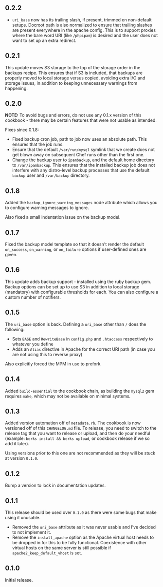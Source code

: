 ## 0.2.2

 * `uri_base` now has its trailing slash, if present, trimmed on non-default
   setups. Docroot path is also normalized to ensure that trailing slashes are
   present everywhere in the apache config. This is to support proxies where
   the bare word URI (like `/phpipam`) is desired and the user does not want to
   set up an extra redirect.

## 0.2.1

This update moves S3 storage to the top of the storage order in the backups
recipe. This ensures that if S3 is included, that backups are properly moved to
local storage versus copied, avoiding extra I/O  and storage issues, in addition
to keeping unnecessary warnings from happening.

## 0.2.0

**NOTE:** To avoid bugs and errors, do not use any 0.1.x version of this
cookbook - there may be certain features that were not usable as intended.

Fixes since 0.1.8:

 * Fixed backup cron job, path to job now uses an absolute path. This ensures
   that the job runs.
 * Ensure that the default `/var/run/mysql` symlink that we create does not get
   blown away on subsequent Chef runs other than the first one.
 * Change the backup user to `ipambackup`, and the default home directory to
   `/var/ipambackup`. This ensures that the installed backup job does not
   interfere with any distro-level backup processes that use the default
   `backup` user and `/var/backup` directory.

## 0.1.8

Added the `backup_ignore_warning_messages` node attribute which allows you
to configure warning messages to ignore.

Also fixed a small indentation issue on the backup model.

## 0.1.7

Fixed the backup model template so that it doesn't render the default
`on_success`, `on_warning`, or `on_failure` options if user-defined ones are
given.

## 0.1.6

This update adds backup support - installed using the ruby backup gem.
Backup options can be set up to use S3 in addition to local storage
(mandatory) with configurable thresholds for each. You can also
configure a custom number of notifiers.

## 0.1.5
    
The `uri_base` option is back. Defining a `uri_base` other than `/` does the following:

 * Sets `BASE` and `RewriteBase` in `config.php` and `.htaccess` respectively to
   whatever you define
 * Adds an `Alias` directive in Apache for the correct URI path (in case
   you are not using this to reverse proxy)

Also explicitly forced the MPM in use to prefork.

## 0.1.4

Added `build-essential` to the cookbook chain, as building the `mysql2` gem
requires `make`, which may not be available on minimal systems.

## 0.1.3

Added version automation off of `metadata.rb`. The cookbook is now versioned off
of this `CHANGELOG.md` file. To release, you need to switch to the release tag
that you want to release or upload, and then do your needful (example: `berks
install && berks upload`, or cookbook release if we so add it later).

Using versions prior to this one are not recommended as they will be stuck at
version `0.1.0`.

## 0.1.2

Bump a version to lock in documentation updates.

## 0.1.1

This release should be used over `0.1.0` as there were some bugs that make using
it unusable.

 * Removed the `uri_base` attribute as it was never usable and I've decided to
   not implement it.
 * Remove the `install_apache` option as the Apache virtual host needs to be
   dropped in for this to be fully functional. Coexistence with other virtual
   hosts on the same server is still possible if `apache2_keep_default_vhost` is
   set.

## 0.1.0

Initial release.
